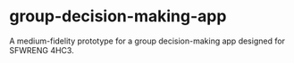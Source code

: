 # group-decision-making-app
A medium-fidelity prototype for a group decision-making app designed for SFWRENG 4HC3.
